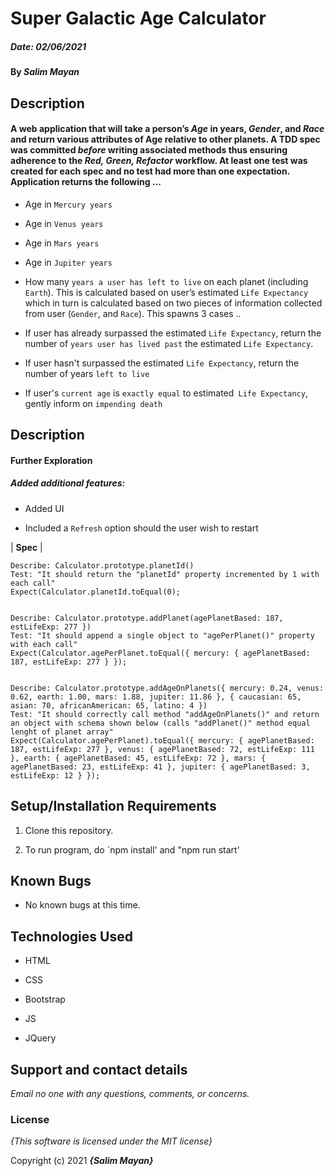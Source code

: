 # Super Galactic Age Calculator

##### Date: **02/06/2021**

#### By **_Salim Mayan_**

## Description

#### A web application that will take a person’s _Age_ in years, _Gender_, and _Race_ and return various attributes of Age relative to other planets. A TDD spec was committed _before_ writing associated methods thus ensuring adherence to the _Red, Green, Refactor_ workflow. At least one test was created for each spec and no test had more than one expectation. Application returns the following ...


- Age in `Mercury years`


- Age in `Venus years`


- Age in `Mars years`


- Age in `Jupiter years`


- How many `years a user has left to live` on each planet (including `Earth`). This is calculated based on user’s estimated `Life Expectancy` which in turn is calculated based on two pieces of information collected from user (`Gender`, and `Race`). This spawns 3 cases ..


- If user has already surpassed the estimated `Life Expectancy`, return the number of `years user has lived past` the estimated `Life Expectancy`.


- If user hasn't surpassed the estimated `Life Expectancy`, return the number of years `left to live`


- If user's `current age` is `exactly equal` to estimated` Life Expectancy`, gently inform on `impending death`


## Description


#### Further Exploration


##### Added additional features:


- Added UI

- Included a `Refresh` option should the user wish to restart


| **Spec** |


```
Describe: Calculator.prototype.planetId()
Test: "It should return the "planetId" property incremented by 1 with each call"
Expect(Calculator.planetId.toEqual(0);


Describe: Calculator.prototype.addPlanet(agePlanetBased: 187, estLifeExp: 277 })
Test: "It should append a single object to "agePerPlanet()" property with each call"
Expect(Calculator.agePerPlanet.toEqual({ mercury: { agePlanetBased: 187, estLifeExp: 277 } });


Describe: Calculator.prototype.addAgeOnPlanets({ mercury: 0.24, venus: 0.62, earth: 1.00, mars: 1.88, jupiter: 11.86 }, { caucasian: 65, asian: 70, africanAmerican: 65, latino: 4 })
Test: "It should correctly call method "addAgeOnPlanets()" and return an object with schema shown below (calls "addPlanet()" method equal lenght of planet array"
Expect(Calculator.agePerPlanet).toEqual({ mercury: { agePlanetBased: 187, estLifeExp: 277 }, venus: { agePlanetBased: 72, estLifeExp: 111 }, earth: { agePlanetBased: 45, estLifeExp: 72 }, mars: { agePlanetBased: 23, estLifeExp: 41 }, jupiter: { agePlanetBased: 3, estLifeExp: 12 } });
```

## Setup/Installation Requirements


1. Clone this repository.

2. To run program, do `npm install' and "npm run start'


## Known Bugs


* No known bugs at this time.


## Technologies Used


* HTML

* CSS

* Bootstrap

* JS

* JQuery


## Support and contact details


_Email no one with any questions, comments, or concerns._


### License


*{This software is licensed under the MIT license}*


Copyright (c) 2021 **_{Salim Mayan}_**